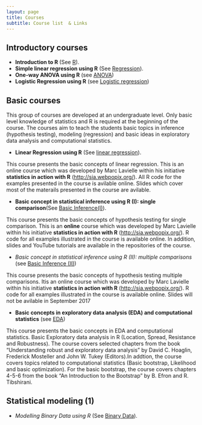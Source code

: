 ```yaml
---
layout: page
title: Courses
subtitle: Course list  & Links
---
```



Introductory courses
--------------------

-   **Introduction to R** (See [R](https://github.com/eR-Biostat/Courses/tree/master/Introductory%20Courses/Introduction%20to%20R)).
-   **Simple linear regression using R** (See [Regression](https://github.com/eR-Biostat/Courses/tree/master/Introductory%20Courses/Introduction%20to%20statistical%20modeling%20using%20R/Simple%20linear%20regression)).
-   **One-way ANOVA using R** (see [ANOVA](https://github.com/eR-Biostat/Courses/tree/master/Introductory%20Courses/Introduction%20to%20statistical%20modeling%20using%20R/One%20way%20ANOVA))
-   **Logistic Regression using R** (see [Logistic regression](https://github.com/eR-Biostat/Courses/tree/master/Introductory%20Courses/Introduction%20to%20statistical%20modeling%20using%20R/Logistic%20regression))

Basic courses
-------------
This group of courses are developed at an undergraduate level. Only basic level knowledge of statistics and R is required at the beginning of the course. The courses aim to teach the students basic topics in inference (hypothesis testing), modeling (regression) and basic ideas in exploratory data analysis and computational statistics.

-   **Linear Regression using R** (See [linear regression](https://github.com/eR-Biostat/Courses/tree/master/Basic%20courses/Linear%20Regression%20using%20R)).

This course presents the basic concepts of linear regression. This is an online course which was developed by Marc Lavielle within his initiative **statistics in action with R** (http://sia.webpopix.org/). All R code for the examples presented in the course is avilable online. Slides which cover most of the materails presented in the course are avilable.

-   **Basic concept in statistical inference using R (I): single comparison**(See [Basic Inference(I)](https://github.com/eR-Biostat/Courses/tree/master/Basic%20courses)).

This course presents the basic concepts of hypothesis testing for single comparison. This is an **online** course which was developed by Marc Lavielle within his initiative **statistics in action with R** (http://sia.webpopix.org/). R code for all examples illustrated in the course is available online. In addition, slides and YouTube tutorials are available in the repositories of the course.

-   *Basic concept in statistical inference using R (II): multiple comparisons* (see [Basic Inference (II)](https://github.com/eR-Biostat/Courses/tree/master/Basic%20courses))

This course presents the basic concepts of hypothesis testing multiple comparisons. Itis an online course which was developed by Marc Lavielle within his initiative **statistics in action with R** (http://sia.webpopix.org/). R code for all examples illustrated in the course is available online. Slides will not be avilable in September 2017
-   **Basic concepts in exploratory data analysis (EDA) and computational statistics** (see [EDA](https://github.com/eR-Biostat/Courses/tree/master/Basic%20courses))

This course presents the basic concepts in EDA and computational statistics. Basic Exploratory data analysis in R (Location, Spread, Resistance and Robustness). The course covers selected chapters from the book “Understanding robust and exploratory data analysis” by David C. Hoaglin, Frederick Mosteller and John W. Tukey (Editors).In addtion, the course covers topics related to computational statistics (Basic bootstrap, Likelihood and basic optimization). For the basic bootstrap, the course covers chapters 4-5-6 from the book “An Introduction to the Bootstrap” by B. Efron and R. Tibshirani.

Statistical modeling (1)
-----------------------

-   *Modelling Binary Data using R* (See [Binary Data](https://github.com/eR-Biostat/Courses/tree/master/Statistical%20modeling%20(1)/Modelling%20Binary%20Data%20using%20R)).

